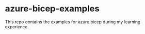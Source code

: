 # azure-bicep-examples
This repo contains the examples for azure bicep during my learning experience.

